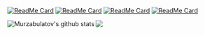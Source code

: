[![ReadMe Card](https://github-readme-stats.vercel.app/api/pin/?username=Murzabulatov&theme=vue&show_icons=true&repo=covid_stats)](https://github.com/Murzabulatov/covid_stats)
[![ReadMe Card](https://github-readme-stats.vercel.app/api/pin/?username=Murzabulatov&theme=vue&show_icons=true&repo=work-keeper)](https://github.com/Murzabulatov/work-keeper)
[![ReadMe Card](https://github-readme-stats.vercel.app/api/pin/?username=Murzabulatov&theme=vue&show_icons=true&repo=car_bnb)](https://github.com/Murzabulatov/car_bnb)
[![ReadMe Card](https://github-readme-stats.vercel.app/api/pin/?username=Murzabulatov&theme=vue&show_icons=true&repo=gadget-master)](https://github.com/Murzabulatov/gadget-master)


<img align="left" src="https://github-readme-stats.vercel.app/api?username=Murzabulatov&theme=vue&show_icons=true&include_all_commits=true&hide_border=true&count_private=true" alt="Murzabulatov's github stats" />
<img align="left" src="https://github-readme-stats.vercel.app/api/top-langs/?username=Murzabulatov&theme=vue&show_icons=true&exclude_repo=gadget-master&hide=CSS&layout=compact&hide_border=true" />
